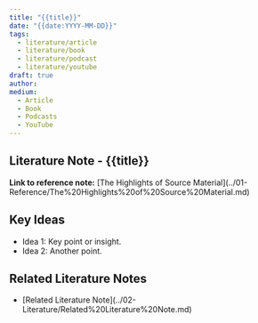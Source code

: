 ```yaml
---
title: "{{title}}"
date: "{{date:YYYY-MM-DD}}"
tags:
  - literature/article
  - literature/book
  - literature/podcast
  - literature/youtube
draft: true
author: 
medium:
  - Article
  - Book
  - Podcasts
  - YouTube
---
```


## Literature Note - {{title}}

**Link to reference note:** \[The Highlights of Source Material\]\(../01-Reference/The%20Highlights%20of%20Source%20Material.md\)

## Key Ideas

- Idea 1: Key point or insight.
- Idea 2: Another point.
## Related Literature Notes

- \[Related Literature Note\]\(../02-Literature/Related%20Literature%20Note.md\)
